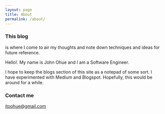 ```yaml
---
layout: page
title: About
permalink: /about/
---
```



### This blog
is where I come to air my thoughts and note down techniques and ideas for future reference.

 Hello!. My name is John Ohue and I am a Software Engineer. 

I hope to keep the blogs section of this site as a notepad of some sort. I have experimented with Medium and Blogspot. Hopefully, this would be around for a while.


### Contact me

[itoohue@gmail.com](mailto:itoohue@gmail.com)